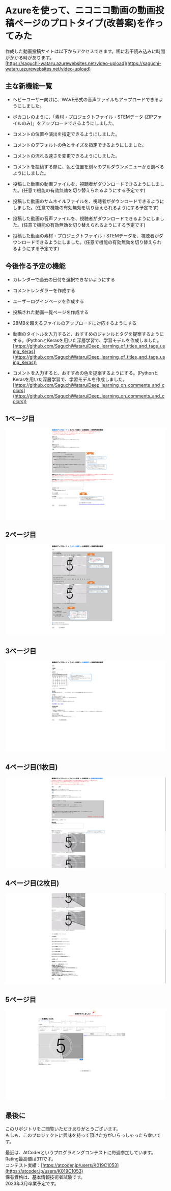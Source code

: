 # Azureを使って、ニコニコ動画の動画投稿ページのプロトタイプ(改善案)を作ってみた  
作成した動画投稿サイトは以下からアクセスできます。稀に若干読み込みに時間がかかる時があります。  
[https://saguchi-wataru.azurewebsites.net/video-upload](https://saguchi-wataru.azurewebsites.net/video-upload)  

## 主な新機能一覧

* ヘビーユーザー向けに、WAVE形式の音声ファイルもアップロードできるようにしました。

* ボカコレのように、「素材・プロジェクトファイル・STEMデータ (ZIPファイルのみ)」をアップロードできるようにしました。

* コメントの位置や演出を指定できるようにしました。

* コメントのデフォルトの色とサイズを指定できるようにしました。

* コメントの流れる速さを変更できるようにしました。

* コメントを投稿する際に、色と位置を別々のプルダウンメニューから選べるようにしました。

* 投稿した動画の動画ファイルを、視聴者がダウンロードできるようにしました。(任意で機能の有効無効を切り替えられるようにする予定です)

* 投稿した動画のサムネイルファイルを、視聴者がダウンロードできるようにしました。(任意で機能の有効無効を切り替えられるようにする予定です)

* 投稿した動画の音声ファイルを、視聴者がダウンロードできるようにしました。(任意で機能の有効無効を切り替えられるようにする予定です)

* 投稿した動画の素材・プロジェクトファイル・STEMデータを、視聴者がダウンロードできるようにしました。(任意で機能の有効無効を切り替えられるようにする予定です)

## 今後作る予定の機能

* カレンダーで過去の日付を選択できないようにする

* コメントレンダラーを作成する

* ユーザーログインページを作成する

* 投稿された動画一覧ページを作成する

* 28MBを超えるファイルのアップロードに対応するようにする

* 動画のタイトルを入力すると、おすすめのジャンルとタグを提案するようにする。(PythonとKerasを用いた深層学習で、学習モデルを作成しました。[https://github.com/SaguchiWataru/Deep_learning_of_titles_and_tags_using_Keras](https://github.com/SaguchiWataru/Deep_learning_of_titles_and_tags_using_Keras))

* コメントを入力すると、おすすめの色を提案するようにする。(PythonとKerasを用いた深層学習で、学習モデルを作成しました。[https://github.com/SaguchiWataru/Deep_learning_on_comments_and_colors](https://github.com/SaguchiWataru/Deep_learning_on_comments_and_colors))

## 1ページ目
![ページ1](https://raw.githubusercontent.com/SaguchiWataru/Video-Upload-Site/main/Sources/page01.png)

## 2ページ目
![ページ2](https://raw.githubusercontent.com/SaguchiWataru/Video-Upload-Site/main/Sources/page02.png)

## 3ページ目
![ページ2](https://raw.githubusercontent.com/SaguchiWataru/Video-Upload-Site/main/Sources/page03.png)

## 4ページ目(1枚目)
![ページ4-1](https://raw.githubusercontent.com/SaguchiWataru/Video-Upload-Site/main/Sources/page04-1.png)

## 4ページ目(2枚目)
![ページ4-2](https://raw.githubusercontent.com/SaguchiWataru/Video-Upload-Site/main/Sources/page04-2.png)

## 5ページ目
![ページ5](https://raw.githubusercontent.com/SaguchiWataru/Video-Upload-Site/main/Sources/page06.png)


## 最後に  

このリポジトリをご閲覧いただきありがとうございます。  
もしも、このプロジェクトに興味を持って頂けた方がいらっしゃったら幸いです。  

最近は、AtCoderというプログラミングコンテストに毎週参加しています。  
Rating最高値は311です。  
コンテスト実績：[https://atcoder.jp/users/K019C1053](https://atcoder.jp/users/K019C1053)  
保有資格は、基本情報技術者試験です。  
2023年3月卒業予定です。  

